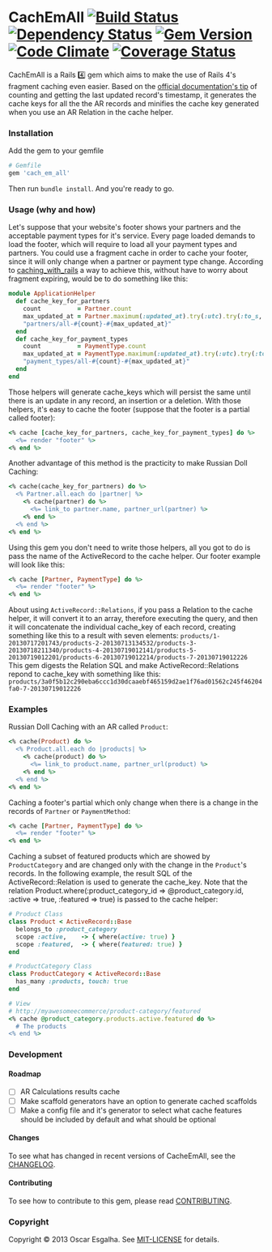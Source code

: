# CachEmAll [![Build Status](https://travis-ci.org/obranchr/cach_em_all.png?branch=master)](https://travis-ci.org/obranchr/cach_em_all) [![Dependency Status](https://gemnasium.com/obranchr/cach_em_all.png)](https://gemnasium.com/obranchr/cach_em_all) [![Gem Version](https://badge.fury.io/rb/cach_em_all.png)](http://badge.fury.io/rb/cach_em_all) [![Code Climate](https://codeclimate.com/github/obranchr/cach_em_all.png)](https://codeclimate.com/github/obranchr/cach_em_all) [![Coverage Status](https://coveralls.io/repos/obranchr/cach_em_all/badge.png)](https://coveralls.io/r/obranchr/cach_em_all)

CachEmAll is a Rails :four: gem which aims to make the use of Rails 4's fragment caching even easier. Based on the [official documentation's tip](http://guides.rubyonrails.org/caching_with_rails.html#fragment-caching) of counting and getting the last updated record's timestamp, it generates the cache keys for all the the AR records and minifies the cache key generated when you use an AR Relation in the cache helper.

### Installation

Add the gem to your gemfile

```ruby
# Gemfile
gem 'cach_em_all'
```

Then run `bundle install`. And you're ready to go.

### Usage (why and how)

Let's suppose that your website's footer shows your partners and the acceptable payment types for it's service. Every page loaded demands to load the footer, which will require to load all your payment types and partners. You could use a fragment cache in order to cache your footer, since it will only change when a partner or payment type change. According to [caching_with_rails](http://guides.rubyonrails.org/caching_with_rails.html#fragment-caching) a way to achieve this, without have to worry about fragment expiring, would be to do something like this:
```ruby
module ApplicationHelper
  def cache_key_for_partners
    count          = Partner.count
    max_updated_at = Partner.maximum(:updated_at).try(:utc).try(:to_s, :number)
    "partners/all-#{count}-#{max_updated_at}"
  end
  def cache_key_for_payment_types
    count          = PaymentType.count
    max_updated_at = PaymentType.maximum(:updated_at).try(:utc).try(:to_s, :number)
    "payment_types/all-#{count}-#{max_updated_at}"
  end
end
```
Those helpers will generate cache_keys which will persist the same until there is an update in any record, an insertion or a deletion. With those helpers, it's easy to cache the footer (suppose that the footer is a partial called footer):
```ruby
<% cache [cache_key_for_partners, cache_key_for_payment_types] do %>
  <%= render "footer" %>
<% end %>
```

Another advantage of this method is the practicity to make Russian Doll Caching:
```ruby
<% cache(cache_key_for_partners) do %>
  <% Partner.all.each do |partner| %>
    <% cache(partner) do %>
      <%= link_to partner.name, partner_url(partner) %>
    <% end %>
  <% end %>
<% end %>
```

Using this gem you don't need to write those helpers, all you got to do is pass the name of the ActiveRecord to the cache helper. Our footer example will look like this:
```ruby
<% cache [Partner, PaymentType] do %>
  <%= render "footer" %>
<% end %>
```

About using `ActiveRecord::Relations`, if you pass a Relation to the cache helper, it will convert it to an array, therefore executing the query, and then it will concatenate the individual cache_key of each record, creating something like this to a result with seven elements:
`products/1-20130717201743/products-2-20130713134532/products-3-20130718211340/products-4-20130719012141/products-5-20130719012201/products-6-20130719012214/products-7-20130719012226`
This gem digests the Relation SQL and make ActiveRecord::Relations repond to cache_key with something like this:
`products/3a0f5b12c290eba6ccc1d30dcaaebf465159d2ae1f76ad01562c245f46204fa0-7-20130719012226`

### Examples

Russian Doll Caching with an AR called `Product`:
```ruby
<% cache(Product) do %>
  <% Product.all.each do |products| %>
    <% cache(product) do %>
      <%= link_to product.name, partner_url(product) %>
    <% end %>
  <% end %>
<% end %>
```

Caching a footer's partial which only change when there is a change in the records of `Partner` or `PaymentMethod`:
```ruby
<% cache [Partner, PaymentType] do %>
  <%= render "footer" %>
<% end %>
```

Caching a subset of featured products which are showed by `ProductCategory` and are changed only with the change in the `Product`'s records. In the following example, the result SQL of the ActiveRecord::Relation is used to generate the cache_key. Note that the relation Product.where(:product_category_id => @product_category.id, :active => true, :featured => true) is passed to the cache helper:
```ruby
# Product Class
class Product < ActiveRecord::Base
  belongs_to :product_category
  scope :active,    -> { where(active: true) }
  scope :featured,  -> { where(featured: true) }
end

# ProductCategory Class
class ProductCategory < ActiveRecord::Base
  has_many :products, touch: true
end

# View
# http://myawesomeecommerce/product-category/featured
<% cache @product_category.products.active.featured do %>
  # The products
<% end %>
```

### Development

#### Roadmap

- [ ] AR Calculations results cache
- [ ] Make scaffold generators have an option to generate cached scaffolds
- [ ] Make a config file and it's generator to select what cache features should be included by default and what should be optional

#### Changes

To see what has changed in recent versions of CacheEmAll, see the [CHANGELOG](http://github.com/obranchr/cach_em_all/blob/master/CHANGELOG.md).

#### Contributing

To see how to contribute to this gem, please read [CONTRIBUTING](http://github.com/obranchr/cach_em_all/blob/master/CONTRIBUTING.md).

### Copyright

Copyright © 2013 Oscar Esgalha. See [MIT-LICENSE](http://github.com/obranchr/cach_em_all/blob/master/MIT-LICENSE) for details.
